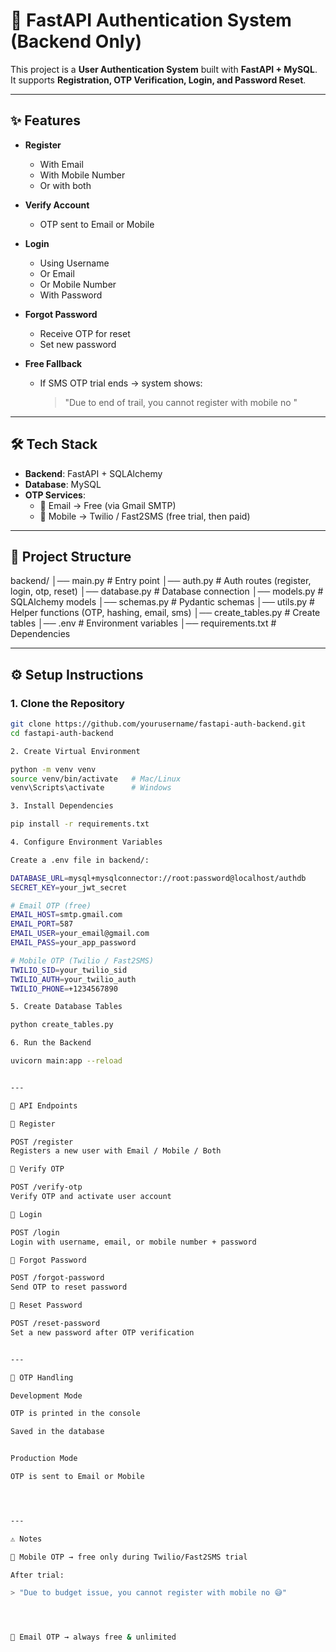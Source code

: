 # 🔐 FastAPI Authentication System (Backend Only)

This project is a **User Authentication System** built with **FastAPI + MySQL**.  
It supports **Registration, OTP Verification, Login, and Password Reset**.  

---

## ✨ Features

- **Register**  
  - With Email  
  - With Mobile Number  
  - Or with both  

- **Verify Account**  
  - OTP sent to Email or Mobile  

- **Login**  
  - Using Username  
  - Or Email  
  - Or Mobile Number  
  - With Password  

- **Forgot Password**  
  - Receive OTP for reset  
  - Set new password  

- **Free Fallback**  
  - If SMS OTP trial ends → system shows:  
    > "Due to end of trail, you cannot register with mobile no "  

---

## 🛠 Tech Stack

- **Backend**: FastAPI + SQLAlchemy  
- **Database**: MySQL  
- **OTP Services**:  
  - 📧 Email → Free (via Gmail SMTP)  
  - 📱 Mobile → Twilio / Fast2SMS (free trial, then paid)  

---

## 📂 Project Structure

backend/ │── main.py          # Entry point │── auth.py          # Auth routes (register, login, otp, reset) │── database.py      # Database connection │── models.py        # SQLAlchemy models │── schemas.py       # Pydantic schemas │── utils.py         # Helper functions (OTP, hashing, email, sms) │── create_tables.py # Create tables │── .env             # Environment variables │── requirements.txt # Dependencies

---

## ⚙️ Setup Instructions

### 1. Clone the Repository
```bash
git clone https://github.com/yourusername/fastapi-auth-backend.git
cd fastapi-auth-backend

2. Create Virtual Environment

python -m venv venv
source venv/bin/activate   # Mac/Linux
venv\Scripts\activate      # Windows

3. Install Dependencies

pip install -r requirements.txt

4. Configure Environment Variables

Create a .env file in backend/:

DATABASE_URL=mysql+mysqlconnector://root:password@localhost/authdb
SECRET_KEY=your_jwt_secret

# Email OTP (free)
EMAIL_HOST=smtp.gmail.com
EMAIL_PORT=587
EMAIL_USER=your_email@gmail.com
EMAIL_PASS=your_app_password

# Mobile OTP (Twilio / Fast2SMS)
TWILIO_SID=your_twilio_sid
TWILIO_AUTH=your_twilio_auth
TWILIO_PHONE=+1234567890

5. Create Database Tables

python create_tables.py

6. Run the Backend

uvicorn main:app --reload


---

📡 API Endpoints

🔹 Register

POST /register
Registers a new user with Email / Mobile / Both

🔹 Verify OTP

POST /verify-otp
Verify OTP and activate user account

🔹 Login

POST /login
Login with username, email, or mobile number + password

🔹 Forgot Password

POST /forgot-password
Send OTP to reset password

🔹 Reset Password

POST /reset-password
Set a new password after OTP verification


---

🧪 OTP Handling

Development Mode

OTP is printed in the console

Saved in the database


Production Mode

OTP is sent to Email or Mobile




---

⚠️ Notes

📱 Mobile OTP → free only during Twilio/Fast2SMS trial

After trial:

> "Due to budget issue, you cannot register with mobile no 😅"




📧 Email OTP → always free & unlimited
